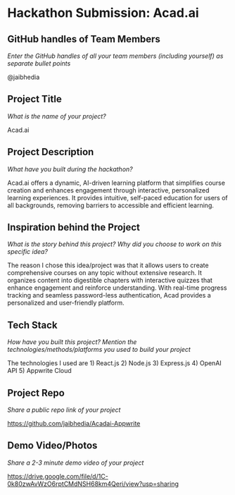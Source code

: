 # Hackathon Submission: Acad.ai

## GitHub handles of Team Members  
_Enter the GitHub handles of all your team members (including yourself) as separate bullet points_

@jaibhedia

## Project Title
_What is the name of your project?_

Acad.ai

## Project Description    
_What have you built during the hackathon?_

Acad.ai offers a dynamic, AI-driven learning platform that simplifies course creation and enhances engagement through interactive, personalized learning experiences. It provides intuitive, self-paced education for users of all backgrounds, removing barriers to accessible and efficient learning.


## Inspiration behind the Project  
_What is the story behind this project? Why did you choose to work on this specific idea?_

The reason I chose this idea/project was that it allows users to create comprehensive courses on any topic without extensive research. It organizes content into digestible chapters with interactive quizzes that enhance engagement and reinforce understanding. With real-time progress tracking and seamless password-less authentication, Acad provides a personalized and user-friendly platform.

## Tech Stack    
_How have you built this project? Mention the technologies/methods/platforms you used to build your project_

The technologies I used are 1) React.js 2) Node.js 3) Express.js 4) OpenAI API 5) Appwrite Cloud

## Project Repo  
_Share a public repo link of your project_

https://github.com/jaibhedia/Acadai-Appwrite

## Demo Video/Photos  
_Share a 2-3 minute demo video of your project_

https://drive.google.com/file/d/1C-0k80zwAvWzO6rptCMdNSH68km4Qeri/view?usp=sharing
